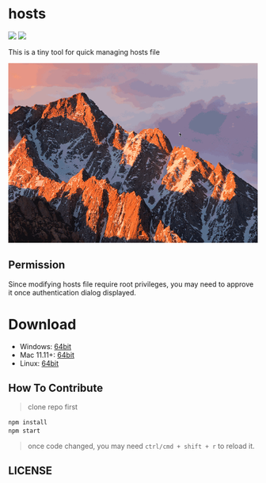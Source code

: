hosts
====================

![](https://img.shields.io/badge/hosts-2.0.4-blue.svg)
![][david-url]

This is a tiny tool for quick managing hosts file


![](./docs/img/preview.gif)

## Permission ##

Since modifying hosts file require root privileges, you may need to approve it once authentication dialog displayed.


# Download ##

* Windows: [64bit](https://github.com/leftstick/hosts-high/releases/download/2.0.4/hosthigh-2.0.4-win64.zip)
* Mac 11.11+: [64bit](https://github.com/leftstick/hosts-high/releases/download/2.0.4/hosthigh-2.0.4-darwin.zip)
* Linux: [64bit](https://github.com/leftstick/hosts-high/releases/download/2.0.4/hosthigh-2.0.4-linux.zip)


## How To Contribute ##

>clone repo first

```bash
npm install
npm start
```

>once code changed, you may need `ctrl/cmd + shift + r` to reload it.


## LICENSE ##

[MIT License]: (https://raw.githubusercontent.com/leftstick/hosts-high/master/LICENSE)
[david-url]: https://david-dm.org/leftstick/hosts-high.png
